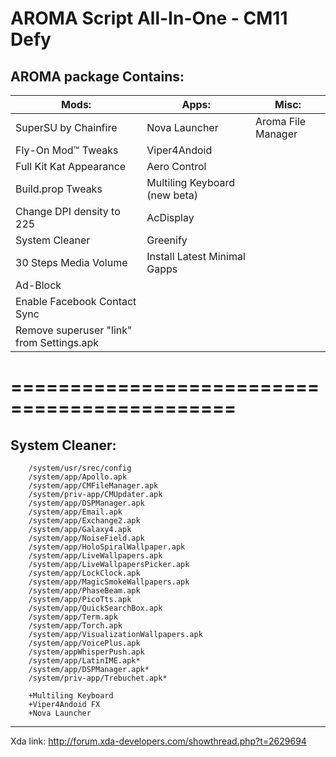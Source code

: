 AROMA Script All-In-One - CM11 Defy
====================================


AROMA package Contains:
------------------------


Mods:     |Apps: |                                      Misc:
----------|-------------------------------------------|---------
|SuperSU by Chainfire |Nova Launcher                  |Aroma File Manager
|Fly-On Mod™ Tweaks       |Viper4Andoid               |
|Full Kit Kat Appearance     |Aero Control
|Build.prop Tweaks           |Multiling Keyboard (new beta)
|Change DPI density to 225    |AcDisplay
|System Cleaner               |Greenify
|30 Steps Media Volume        |Install Latest Minimal Gapps
|Ad-Block                     |
|Enable Facebook Contact Sync
|Remove superuser "link" from Settings.apk

=============================================
=============================================

System Cleaner:
---------------
        /system/usr/srec/config
        /system/app/Apollo.apk
        /system/app/CMFileManager.apk
        /system/priv-app/CMUpdater.apk
        /system/app/DSPManager.apk
        /system/app/Email.apk
        /system/app/Exchange2.apk
        /system/app/Galaxy4.apk
        /system/app/NoiseField.apk
        /system/app/HoloSpiralWallpaper.apk
        /system/app/LiveWallpapers.apk
        /system/app/LiveWallpapersPicker.apk
        /system/app/LockClock.apk
        /system/app/MagicSmokeWallpapers.apk
        /system/app/PhaseBeam.apk
        /system/app/PicoTts.apk
        /system/app/QuickSearchBox.apk
        /system/app/Term.apk
        /system/app/Torch.apk
        /system/app/VisualizationWallpapers.apk
        /system/app/VoicePlus.apk
        /system/appWhisperPush.apk
        /system/app/LatinIME.apk*
        /system/app/DSPManager.apk*
        /system/priv-app/Trebuchet.apk*

        +Multiling Keyboard     
        +Viper4Andoid FX
        +Nova Launcher









_________________________________________________________________

Xda link: 
http://forum.xda-developers.com/showthread.php?t=2629694

